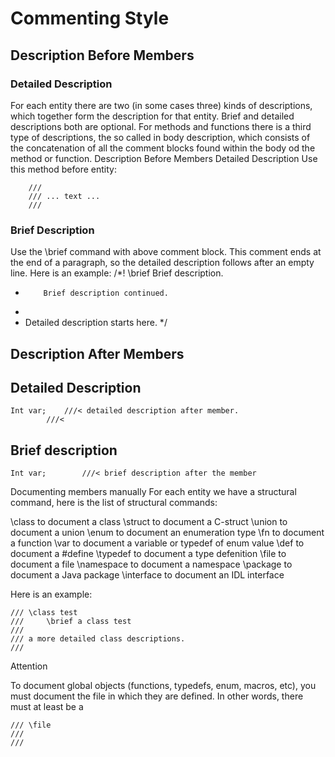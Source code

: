 # Commenting Style

## Description Before Members ##

### Detailed Description ###

For each entity there are two (in some cases three) kinds of descriptions, which together form the description for that entity. Brief and detailed descriptions both are optional. For methods and functions there is a third type of descriptions, the so called in body description, which consists of the concatenation of all the comment blocks found within the body od the method or function.
Description Before Members
Detailed Description
Use this method before entity:

        ///
        /// ... text ...
        /// 

### Brief Description ###

Use the \brief command with above comment block. This comment ends at the end of a paragraph, so the detailed description follows after an empty line.
Here is an example:
/*! \brief Brief description.
*         Brief description continued.
*
*  Detailed description starts here.
*/

## Description After Members ##

## Detailed Description ##

	Int var;    ///< detailed description after member.
		    ///<

## Brief description ##

	Int var;		///< brief description after the member

Documenting members manually
For each entity we have a structural command, here is the list of structural commands:

\class to document a class
\struct to document a C-struct
\union to document a union
\enum to document an enumeration type
\fn to document a function
\var to document a variable or typedef of enum value
\def to document a #define
\typedef to document a type defenition
\file to document a file
\namespace to document a namespace
\package to document a Java package
\interface to document an IDL interface

Here is an example:

	///	\class test
	/// 	\brief a class test
	///	
	///	a more detailed class descriptions.
	///

Attention

To document global objects (functions, typedefs, enum, macros, etc), you must document the file in which they are defined. In other words, there must at least be a
	
	/// \file
	/// 
	///
